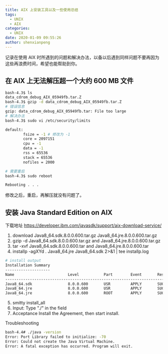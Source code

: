 ```yaml
---
title: AIX 上安装工具以及一些使用总结
tags:
  - UNIX
  - AIX
categories:
  - UNIX
date: 2020-01-09 09:55:26
author: shenxianpeng
---
```


记录在使用 AIX 时所遇到的问题和解决办法，以备以后遇到同样问题不要再因为这些再浪费时间，希望也能帮助到你。

## 在 AIX 上无法解压超一个大约 600 MB 文件

```bash
bash-4.3$ ls
data_cdrom_debug_AIX_05949fb.tar.Z
bash-4.3$ gzip -d data_cdrom_debug_AIX_05949fb.tar.Z
# 错误信息
gzip: data_cdrom_debug_AIX_05949fb.tar: File too large
# 解决办法
bash-4.3$ sudo vi /etc/security/limits

default:
        fsize = -1 # 修改为 -1
        core = 2097151
        cpu = -1
        data = -1
        rss = 65536
        stack = 65536
        nofiles = 2000

# 需要重启
bash-4.3$ sudo reboot

Rebooting . . .

```

修改之后，重启，再解压就没有问题了。

## 安装 Java Standard Edition on AIX

下载地址 https://developer.ibm.com/javasdk/support/aix-download-service/

1. download Java8_64.sdk.8.0.0.600.tar.gz Java8_64.jre.8.0.0.600.tar.gz
2. gzip -d Java8_64.sdk.8.0.0.600.tar.gz and Java8_64.jre.8.0.0.600.tar.gz
3. tar -xvf Java8_64.sdk.8.0.0.600.tar  and Java8_64.jre.8.0.0.600.tar
4. installp -agXYd .  Java8_64.jre Java8_64.sdk 2>&1 | tee installp.log

```bash
# install output
Installation Summary
--------------------
Name                        Level           Part        Event       Result
-------------------------------------------------------------------------------
Java8_64.sdk                8.0.0.600       USR         APPLY       SUCCESS
Java8_64.jre                8.0.0.600       USR         APPLY       SUCCESS
Java8_64.jre                8.0.0.600       ROOT        APPLY       SUCCESS
```

5. smitty install_all
6. Input: Type "./" in the field
7. Acceptance Install the Agreement, then start install.

Troubleshooting

```bash
bash-4.4# ./java -version
Error: Port Library failed to initialize: -70
Error: Could not create the Java Virtual Machine.
Error: A fatal exception has occurred. Program will exit.
```
